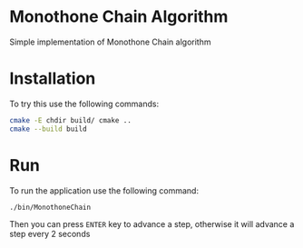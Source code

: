 # Monothone Chain Algorithm
Simple implementation of Monothone Chain algorithm

# Installation
To try this use the following commands:
```bash
cmake -E chdir build/ cmake ..
cmake --build build
```

# Run
To run the application use the following command:
```bash
./bin/MonothoneChain
```

Then you can press ```ENTER``` key to advance a step, otherwise it will advance a step every 2 seconds
